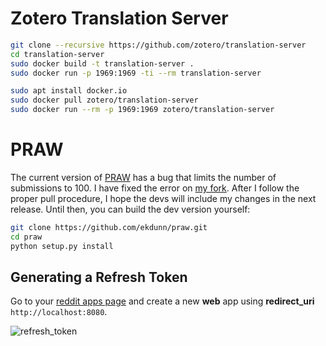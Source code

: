 # Zotero Translation Server

```bash
git clone --recursive https://github.com/zotero/translation-server
cd translation-server
sudo docker build -t translation-server .
sudo docker run -p 1969:1969 -ti --rm translation-server
```

```bash
sudo apt install docker.io
sudo docker pull zotero/translation-server
sudo docker run --rm -p 1969:1969 zotero/translation-server
```

# PRAW
The current version of [PRAW][] has a bug that limits the number of submissions to 100. I have fixed the error on [my fork][]. After I follow the proper pull procedure, I hope the devs will include my changes in the next release. Until then, you can build the dev version yourself:

```bash
git clone https://github.com/ekdunn/praw.git
cd praw
python setup.py install
```

## Generating a Refresh Token

Go to your [reddit apps page][] and create a new **web** app using **redirect_uri** ```http://localhost:8080```.

![refresh_token][]


<!--links-->
[PRAW]: https://github.com/praw-dev/praw/
[my fork]: https://github.com/ekdunn/praw.git
[reddit apps page]: https://www.reddit.com/prefs/apps
[refresh_token]: ekdunn.github.io/assets/img/refresh_token_app.png
